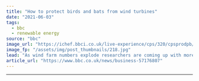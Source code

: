 ```yaml
---
title: "How to protect birds and bats from wind turbines"
date: "2021-06-03"
tags: 
  - bbc
  - renewable energy
source: "bbc"
image_url: "https://ichef.bbci.co.uk/live-experience/cps/320/cpsprodpb/AD8C/production/_118582444_verreaux'seagle-credit-meganmurgatroyd.jpg"
image_fp: "/assets/img/post_thumbnails/218.jpg"
lead: "As wind farm numbers explode researchers are coming up with more ways to keep wildlife safe."
article_url: "https://www.bbc.co.uk/news/business-57176807"
---
```


---
